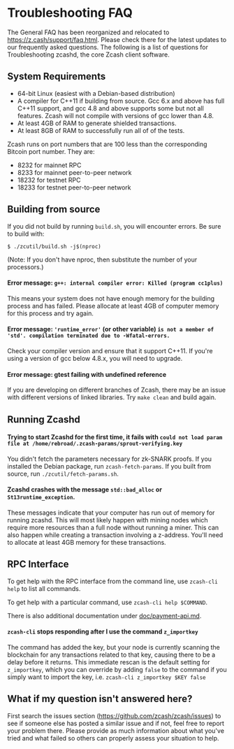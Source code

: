 # Troubleshooting FAQ

The General FAQ has been reorganized and relocated to https://z.cash/support/faq.html. Please check there for the latest updates to our frequently asked questions. The following is a list of questions for Troubleshooting zcashd, the core Zcash client software.

## System Requirements

+ 64-bit Linux (easiest with a Debian-based distribution)
+ A compiler for C++11 if building from source. Gcc 6.x and above has full C++11 support, and gcc 4.8 and above supports some but not all features. Zcash will not compile with versions of gcc lower than 4.8.
+ At least 4GB of RAM to generate shielded transactions.
+ At least 8GB of RAM to successfully run all of of the tests.

Zcash runs on port numbers that are 100 less than the corresponding Bitcoin port number. They are:

+ 8232 for mainnet RPC
+ 8233 for mainnet peer-to-peer network
+ 18232 for testnet RPC
+ 18233 for testnet peer-to-peer network

## Building from source

If you did not build by running `build.sh`, you will encounter errors. Be sure to build with:
```
$ ./zcutil/build.sh -j$(nproc)
```
(Note: If you don't have nproc, then substitute the number of your processors.)

#### Error message: `g++: internal compiler error: Killed (program cc1plus)`

This means your system does not have enough memory for the building process and has failed. Please allocate at least 4GB of computer memory for this process and try again.

#### Error message: `'runtime_error'` (or other variable) `is not a member of 'std'. compilation terminated due to -Wfatal-errors.`

Check your compiler version and ensure that it support C++11. If you're using a version of gcc below 4.8.x, you will need to upgrade.

#### Error message: gtest failing with undefined reference

If you are developing on different branches of Zcash, there may be an issue with different versions of linked libraries. Try `make clean` and build again.

## Running Zcashd

#### Trying to start Zcashd for the first time, it fails with `could not load param file at /home/rebroad/.zcash-params/sprout-verifying.key`

You didn't fetch the parameters necessary for zk-SNARK proofs. If you installed the Debian package, run `zcash-fetch-params`. If you built from source, run `./zcutil/fetch-params.sh`.

#### Zcashd crashes with the message `std::bad_alloc` or `St13runtime_exception`.

These messages indicate that your computer has run out of memory for running zcashd. This will most likely happen with mining nodes which require more resources than a full node without running a miner. This can also happen while creating a transaction involving a z-address. You'll need to allocate at least 4GB memory for these transactions.

## RPC Interface

To get help with the RPC interface from the command line, use `zcash-cli help` to list all commands. 

To get help with a particular command, use `zcash-cli help $COMMAND`. 

There is also additional documentation under [doc/payment-api.md](https://github.com/zcash/zcash/blob/v1.0.4/doc/payment-api.md). 

#### `zcash-cli` stops responding after I use the command `z_importkey`

The command has added the key, but your node is currently scanning the blockchain for any transactions related to that key, causing there to be a delay before it returns. This immediate rescan is the default setting for `z_importkey`, which you can override by adding `false` to the command if you simply want to import the key, i.e. `zcash-cli z_importkey $KEY false`

#### 

## What if my question isn't answered here?

First search the issues section (https://github.com/zcash/zcash/issues) to see if someone else has posted a similar issue and if not, feel free to report your problem there. Please provide as much information about what you've tried and what failed so others can properly assess your situation to help.

